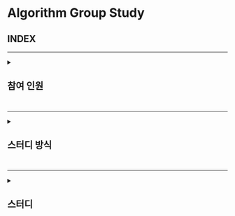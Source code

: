 # Algorithm Group Study

## INDEX

---

<details>
<summary> <h2> 참여 인원 <h2> </summary>
<div markdown="1">

 이원일, 조홍준, 강보성, 김나연

</div>
</details>

---

<details>
<summary> <h2> 스터디 방식 <h2> </summary>
<div markdown="1">
  - 횟수 : 약 주 1회(수요일)

- 알고리즘 이론 학습 후 코딩 연습
- 관련 문제 과제 및 코드 리뷰
- 스터디 전날 코드별로 질문 남기기
- 필수사항 !
  - 주석
  - 폴더 형식
      /071W/
    
          SWEA문제번호/
              README.md
              문제번호_영문이름.py

</div>
</details>

---

<details>
<summary> <h2> 스터디 <h2> </summary>
<div markdown="1">

  2022.07.22 <1주차 스터디>  
    - SWEA 1979 '어디에 단어가 들어갈 수 있을까'
     - 알고리즘 핵심 개념 : 
       1. 연속된 수 뽑아내기
       2. 대각 대칭 사용해서 행과 열을 바꾸기

    - SWEA 1859 '백만장자 프로젝트'
     1. 최대 이득이라는 개념에 따른 접근 방법
     2. 방대한 Input 값에 따른 메모리 사용 최소화
     3. 함수 사용이 늘면 연산 수가 늘어남에 따라 계산시간이 늘어난다.

  2022.08.16 <3주차 스터디>  

   - KMP알고리즘 복습
    - 알고리즘 핵심 개념 : 
      1. 패턴이 접두 문자부터 중복이 있을 때 lps 테이블을 만들어 
      2. 대각 대칭 사용해서 행과 열을 바꾸기
  
  2022.08.28 <4주차 스터디>  

   - IM시험 준비(기출문제 풀이)
    - 이차원 배열, 인덱싱 관련 문제 
  
  2022.08.31 <5주차 스터디>  
   - BFS 이론 발표
   - DFS 문제리뷰
    - SWEA 1716 - 완전탐색을 통한 최소 연결 거리 계산

  2022.09.08 <6주차 스터디>  
   - 재귀함수 이론 발표
   - BFS 문제리뷰
    - BOJ 14502 - BFS와 백트랙킹, 조합 활용한 솔루션 찾기/묘수: 1 주변에 놓도록 조건을 걸면 케이스가 줄어든다 !
    - BOJ 6118 - BFS의 정석 문제 / 데이터를 리스트와 딕셔너리 형태로 저장하는 차이
  
  2022.08.31 <7주차 스터디>  
   - BFS 이론 발표
   - DFS 문제리뷰
    - SWEA 1716 - 완전탐색을 통한 최소 연결 거리 계산

  2022.09.15 <8주차 스터디>  
   - 문제리뷰
     - BOJ 15486 _ DP _ 작은 단계에서부터 최대값을 구해서 현재의 최댓값을 구하는데 사용/ 미래의 dp값을 미리 저장하고 비교하면서 업데이트
     - BOJ 11052 _ DP _ 상동
     - SWEA 2477 _ 구현 : 문제의 제약조건 및 업무 알고리즘에 따라 구현
  
  2022.09.21 <9주차 스터디>
  - DP 문제 리뷰
    - BOJ_2502
    - BOJ_2193
    - SWEA 5256
  - 백트래킹 발표

  2022.09.28 <10주차 스터디>
  -  문제 리뷰
     - BOJ_1759 : dfs + backtracking 문제. 추가 조건에 따른 출력 제한.
     - BOJ_9663 : N-Queen 문제. 대각 처리 조건 abs(arr[i] - arr[j]) == abs(i - j)
     - SWEA_1247 : 최적 경로 문제. 고객 방문순서를 다 구하고 처리하는 방법. 방문순서를 구하는 과정과 구했을 때마다 처리하는 방법
  - 우선순위 큐 발표

  2022.10.05 <11주차 스터디>
  -  문제 리뷰
     - BOJ_1766 : 위상 정렬과 우선순위 큐를 이용하여 출력순서를 맞추는 문제
     - BOJ_9663 : 3차원 BFS 문제. 벽을 뚤을 수 있는 횟수를 3차원으로 표현
     - SWEA_1247 : MST 문제.  Kruskal or Dijkstra로 풀 수 있음
  - 누적 합, 구간합 발표

  2022.10.12 <12주차 스터디>
  -  문제 리뷰
     - BOJ_10800 : 색깔 공. 누적합을 이용하여 같은 색, 같은 크기 공 피한 값 계산
     - BOJ_11444 : 큰 수의 피보나치 계산. 행렬 곱/ 짝수 홀수 계산법
     - BOJ_11660 : 전형적인 누적합 구간합 문제
  - 비트 마스크 문제

  2022.10.19 <13주차 스터디>
  -  문제 리뷰
     - BOJ_2098 : 외판원 순회 문제_비트 필드를 이용한 DP
     - BOJ_14569 : 시간표 짜기_비트 자리수 비교 및 set을 이용한 비교
     - BOJ_16236 : BFS 우선순위 큐 및 정렬을 이용한 탐색
     - BOJ_17281 : 비트마스크를 이용한 순열만들기_야구 게임 구현
     - 2022_programmers_주차요금계산 : 조건에 따른 구현
  
  2022.10.26 <14주차 스터디>
  - [이것이 취업을 위한 코딩테스트다] part 3 DP 문제 리뷰
     - 31 : DP 각 위치에서 올 수 있는 모든 가능성의 경우를 비교 후 갱신
     - 32 : 상동
     - 33 : DP 미래의 dp값을 현재의 수익과 얻을 수 있는 기대 수익을 더한 값과 비교
     - 34 : DP를 이용한 LDS LIS 구현
     - 35 : 2, 3, 5을 곱한 값 중 최소값을 동적으로 배치하는 방법
     - 36 : A문자를 B문자로 바꾸기 위해서 삽입 교체 삭제 연산을 최소로 하는 프로그래밍
  
  2022.11.02 <15주차 스터디>
  - [이것이 취업을 위한 코딩테스트다] part 3 이진탐색 문제 리뷰
     - 27 : 이진 탐색(bisect모듈 활용 및 이진탐색 알고리즘)
     - 28 : 이진 탐색(bisect모듈 활용 및 이진탐색 알고리즘)
     - 29 : 가능한 거리에 대해서 이진탐색으로 가능한 거리 결정
     - 30 : bisect모듈을 사용한 문자 비교 이진 탐색
  - 2021_Dev-match 칫솔판매원 : 이진탐색을 통한 문자 비교

</div>
</details>

